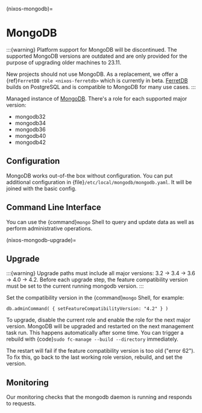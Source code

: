 (nixos-mongodb)=

# MongoDB

:::{warning}
Platform support for MongoDB will be discontinued. The supported MongoDB
versions are outdated and are only provided for the purpose of upgrading
older machines to 23.11.

New projects should not use MongoDB. As a replacement, we offer a
{ref}`FerretDB role <nixos-ferretdb>` which is currently in beta.
[FerretDB](https://www.ferretdb.com) builds on PostgreSQL and is compatible
to MongoDB for many use cases.
:::

Managed instance of [MongoDB](https://www.mongodb.com).
There's a role for each supported major version:

- mongodb32
- mongodb34
- mongodb36
- mongodb40
- mongodb42

## Configuration

MongoDB works out-of-the box without configuration.
You can put additional configuration in {file}`/etc/local/mongodb/mongodb.yaml`.
It will be joined with the basic config.

## Command Line Interface

You can use the {command}`mongo` Shell to query and update data as well
as perform administrative operations.

(nixos-mongodb-upgrade)=

## Upgrade

:::{warning}
Upgrade paths must include all major versions: 3.2 -> 3.4 -> 3.6 -> 4.0 -> 4.2.
Before each upgrade step, the feature compatibility version must be set to the
current running mongodb version.
:::

Set the compatibility version in the {command}`mongo` Shell, for example:

```
db.adminCommand( { setFeatureCompatibilityVersion: "4.2" } )
```

To upgrade, disable the current role and enable the role for the next major version.
MongoDB will be upgraded and restarted on the next management task run.
This happens automatically after some time. You can trigger a rebuild with
{code}`sudo fc-manage --build --directory` immediately.

The restart will fail if the feature compatibility version is too old ("error 62").
To fix this, go back to the last working role version, rebuild, and set the version.

## Monitoring

Our monitoring checks that the mongodb daemon is running and responds to requests.
